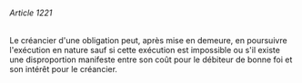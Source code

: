 ###### Article 1221

Le créancier d'une obligation peut, après mise en demeure, en poursuivre l'exécution en nature sauf si cette exécution est impossible ou s'il existe une disproportion manifeste entre son coût pour le débiteur de bonne foi et son intérêt pour le créancier.

